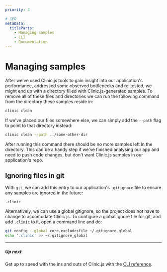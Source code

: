 ```yaml
---
priority: 4

# SEO
metaData:
  titleParts:
    - Managing samples
    - CLI
    - Documentation
---
```


# Managing samples

After we've used Clinic.js tools to gain insight into our application's performance, addressed some observed bottlenecks and re-tested, we might end up with a directory filled with Clinic.js-generated samples. To remove all of these files and directories we can run the following command from the directory these samples reside in:

```bash
clinic clean
```

If we've placed our files somewhere else, we can simply add the `--path` flag to point to that directory instead:

```bash
clinic clean --path ../some-other-dir
```

After running this command there should be no more samples left in the directory. This can be a handy step if we've finished analysing our app and need to push code changes, but don't want Clinic.js samples in our application's repo.

## Ignoring files in git

With `git`, we can add this entry to our application's `.gitignore` file to ensure any samples are ignored in the future:

```
.clinic
```

Alternatively, we can use a global gitignore, so the project does not have to change to accomodate Clinic.js. To configure a global ignore file for git, and add `.clinic` to it, open a command line and do:

```bash
git config --global core.excludesfile ~/.gitignore_global
echo '.clinic' >> ~/.gitignore_global
```

---

##### Up next

Get up to speed with the ins and outs of Clinic.js with the [CLI reference](/documentation/cli/04-reference).
